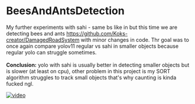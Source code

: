 # BeesAndAntsDetection
My further experiments with sahi - same bs like in but this time we are detecting bees and ants https://github.com/Koks-creator/DamagedRoadSystem with minor changes in code.
Thr goal was to once again compare yolov11 regular vs sahi in smaller objects because regular yolo can struggle sometimes. 
<br>
<br>
**Conclusion:** yolo with sahi is usually better in detecting smaller objects but is slower (at least on cpu), other problem in this project is my SORT algorithm struggles to track small objects that's why caunting is kinda fucked ngl.

[![video](https://img.youtube.com/vi/n9x6XPng_mg/0.jpg)](https://www.youtube.com/watch?v=n9x6XPng_mg)

